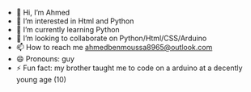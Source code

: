 - 👋 Hi, I’m Ahmed
- 👀 I’m interested in Html and Python
- 🌱 I’m currently learning Python
- 💞️ I’m looking to collaborate on Python/Html/CSS/Arduino
- 📫 How to reach me ahmedbenmoussa8965@outlook.com
- 😄 Pronouns: guy
- ⚡ Fun fact: my brother taught me to code on a arduino at a decently young age (10)

<!---
ahm3db3n/ahm3db3n is a ✨ special ✨ repository because its `README.md` (this file) appears on your GitHub profile.
You can click the Preview link to take a look at your changes.
--->
